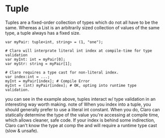 # Tuple

Tuples are a fixed-order collection of types which do not all have to be the same. Whereas a List is an arbitrarily
sized collection of values of the same type, a tuple always has a fixed size.

```
var myPair: tuple<int, string> = (1, "one");

# Claro will interprate literal int index at compile-time for type validation
var myInt: int = myPair[0]; 
var myStr: string = myPair[1]; 

# Claro requires a type cast for non-literal index.
var index:int = ...;
myInt = myPair[index]; # Compile Error
myInt = (int) myPair[index]; # OK, opting into runtime type validation.
```

you can see in the example above, tuples interact w/ type validation in an interesting way worth making. note of When
you index into a tuple, you should generally prefer to use a literal int constant. When you do, Claro can statically
determine the type of the value you're accessing at compile time, which allows cleaner, safe code. If your index is
behind some indirection, Claro can't know the type at comp the and will require a runtime type cast (slow & unsafe).